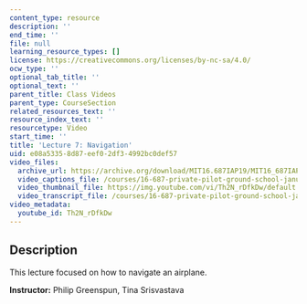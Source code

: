 ```yaml
---
content_type: resource
description: ''
end_time: ''
file: null
learning_resource_types: []
license: https://creativecommons.org/licenses/by-nc-sa/4.0/
ocw_type: ''
optional_tab_title: ''
optional_text: ''
parent_title: Class Videos
parent_type: CourseSection
related_resources_text: ''
resource_index_text: ''
resourcetype: Video
start_time: ''
title: 'Lecture 7: Navigation'
uid: e08a5335-8d87-eef0-2df3-4992bc0def57
video_files:
  archive_url: https://archive.org/download/MIT16.687IAP19/MIT16_687IAP19_lec07_300k.mp4
  video_captions_file: /courses/16-687-private-pilot-ground-school-january-iap-2019/df7ed0116d97515ab3f7dcb2229117f8_Th2N_rDfkDw.vtt
  video_thumbnail_file: https://img.youtube.com/vi/Th2N_rDfkDw/default.jpg
  video_transcript_file: /courses/16-687-private-pilot-ground-school-january-iap-2019/28d91c270372962f691a75b17a2e8dc5_Th2N_rDfkDw.pdf
video_metadata:
  youtube_id: Th2N_rDfkDw
---
```


Description
-----------

This lecture focused on how to navigate an airplane.

**Instructor:** Philip Greenspun, Tina Srisvastava


